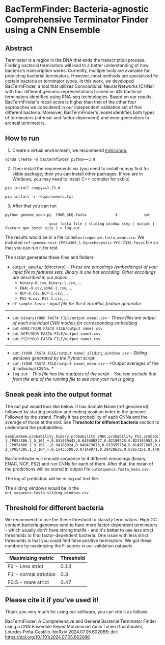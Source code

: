 # BacTermFinder: Bacteria-agnostic Comprehensive Terminator Finder using a CNN Ensemble

## Abstract 
Terminator is a region in the DNA that ends the transcription process. Finding bacterial terminators will lead to a better understanding of how bacteria's transcription works.  Currently, multiple tools are available for predicting bacterial terminators. However, most methods are specialized for certain bacteria or terminator types. In this work, we developed BacTermFinder, a tool that utilizes Convolutional Neural Networks (CNNs) with four different genomic representations trained on 41k bacterial terminators identified using RNA-seq technologies. Based on our results, BacTermFinder's recall score is  higher than that of the other four approaches we considered in our independent validation set of five different bacteria. Moreover, BacTermFinder's model identifies both types of terminators (intrinsic and factor-dependent) and even generalizes to archeal terminators. 

## How to run 
1. Create a virtual environment, we recommend [miniconda](https://docs.anaconda.com/miniconda/install/#),

```
conda create -n bactermfinder python==3.9
```

2. Then install the requirements via (you need to install numpy first for skbio package, then you can install other packages. If you are in Windows, you may need to install C++ compiler for skbio)

```
pip install numpy==1.23.0
```
```
pip install -r requirements.txt
```

3. After that you can run 

```bash
python genome_scan.py  YOUR_SEQ.fasta             3            out         10000              > log.out
```
```
        	        your fasta file | sliding window step | output | Feature gen batch size | > log.out

```

The results would be in a file called `outsequence.fasta_mean.csv`. We included `ref-genome-test-CP054306.1-Synechocystis-PCC-7338.fasta` file so that you can run it for test. 

The script generates these files and folders:
- `output_sample/` (directory) - *These are encodings (embeddings) of your input file to features sets. Binary is one hot encoding. Other encodings are described in our paper.*
    - `binary-0.csv`, `binary-1.csv`, ...
    - `ENAC-0.csv`, `ENAC-1.csv`, ...
    - `NCP-0.csv`, `NCP-1.csv`, ...
    - `PS2-0.csv`, `PS2-1.csv`, ...
- `df_sample.fasta` - *input file for the iLearnPlus feature generator*
__________________________________________
- `out-binary(YOUR FASTA FILE/output name).csv` - *These files are output of each individual CNN models for corresponding embedding*
- `out-ENAC(YOUR FASTA FILE/output name).csv`
- `out-NCP(YOUR FASTA FILE/output name).csv`
- `out-PS2(YOUR FASTA FILE/output name).csv`
_________________________________________
- `out-(YOUR FASTA FILE/output name)_sliding_windows.csv` - *Sliding windows generated by the Python script*
- `out-(YOUR FASTA FILE/output name)_mean.csv` - *Output averages of the 4 individual CNNs. *
- `log.out` - *This file has the ouptputs of the script - You can exclude that from the end of the running file to see how your run is going*

## Sneak peak into the output format
The out put would look like below. It has Sample Name (ref genome id) followed by starting position and ending position index in the genome. Followed by the strand. Finally it has probability of each CNNs and the average of those at the end. See **Threshold for different bacteria** section to understand the probabilities.  
```
SampleName,probability_binary,probability_ENAC,probability_PS2,probability_NCP,probability_mean
1_CP054306.1_0_101_+,0.031499445,0.043600827,0.02189225,0.023103952,0.0300241185
1_CP054306.1_0_101_-,0.04183024,0.049473673,0.019955754,0.014972687,0.031558088500000005
2_CP054306.1_3_104_+,0.15433508,0.07148871,0.29429638,0.07657251,0.14917317
```


BacTermfinder will encode sequence to 4 different encodings (binary, ENAC, NCP, PS2) and run CNNs for each of them. After that, the mean of the predictions will be stored in output file  `outsequence.fasta_mean.csv`.

The log of prediction will be in log.out text file. 

The sliding windows would be in the `out_sequence.fasta_sliding_windows.csv`

## Threshold for different bacteria
We recommend to use the these threshold to classify terminators. High GC content bacteria genomes tend to have more factor-dependent terminators - which usually don't have strong motifs - and it's better to use less strict thresholds to find factor-dependent bacteria. One issue with less strict thresholds is that you could find false positive terminators. We got these numbers by maximizing the F-scores in our validation datasets.

|  Maximizing metric      | Threshold     |
| ----------------------- | ------------- |
| F2 - Less strict        |     0.13      |
| F1 - normal striction   |     0.3       |
| F0.5 - more strict      |     0.47      |


## Please cite it if you've used it!
Thank you very much for using our software, you can cite it as follows: 

BacTermFinder: A Comprehensive and General Bacterial Terminator Finder using a CNN Ensemble Seyed Mohammad Amin Taheri Ghahfarokhi, Lourdes Peña-Castillo. bioRxiv 2024.07.05.602086; doi: https://doi.org/10.1101/2024.07.05.602086 
